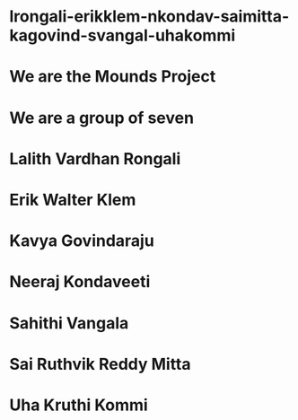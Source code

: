 # lrongali-erikklem-nkondav-saimitta-kagovind-svangal-uhakommi

# We are the Mounds Project
# We are a group of seven

# Lalith Vardhan Rongali
# Erik Walter Klem
# Kavya Govindaraju
# Neeraj Kondaveeti
# Sahithi Vangala
# Sai Ruthvik Reddy Mitta
# Uha Kruthi Kommi


